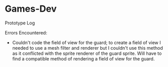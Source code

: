 # Games-Dev
Prototype Log

Errors Encountered:
 - Couldn't code the field of view for the guard; to create a field of view I needed to use a mesh filter and renderer but I couldn't use this method as it conflicted with the sprite renderer of the guard sprite. Will have to find a compatible method of rendering a field of view for the guard.

